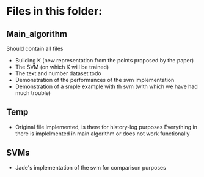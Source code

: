 # Files in this folder:
## Main_algorithm
Should contain all files
- Building K (new representation from the points proposed by the paper)
- The SVM (on which K will be trained)
- The text and number dataset todo
- Demonstration of the performances of the svm implementation
- Demonstration of a smple example with th svm (with which we have had much trouble)

## Temp
- Original file implemented, is there for history-log purposes Everything in there is implelmented in main algorithm or does not work functionally

## SVMs
- Jade's implementation of the svm for comparison purposes
